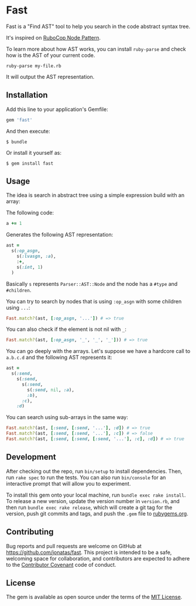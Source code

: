 # Fast

Fast is a "Find AST" tool to help you search in the code abstract syntax tree.

It's inspired on [RuboCop Node Pattern](https://github.com/bbatsov/rubocop/blob/master/lib/rubocop/node_pattern.rb).

To learn more about how AST works, you can install `ruby-parse` and check how is the AST of
your current code.

`ruby-parse my-file.rb`

It will output the AST representation.

## Installation

Add this line to your application's Gemfile:

```ruby
gem 'fast'
```

And then execute:

    $ bundle

Or install it yourself as:

    $ gem install fast

## Usage

The idea is search in abstract tree using a simple expression build with an array:

The following code:

```ruby
a += 1
```

Generates the following AST representation:

```ruby
ast =
  s(:op_asgn,
    s(:lvasgn, :a),
    :+,
    s(:int, 1)
  )
```

Basically `s` represents `Parser::AST::Node` and the node has a `#type` and `#children`.

You can try to search by nodes that is using `:op_asgn` with some children using `...`:

```ruby
Fast.match?(ast, [:op_asgn, '...']) # => true
```

You can also check if the element is not nil with `_`:

```ruby
Fast.match?(ast, [:op_asgn, '_', '_', '_'])) # => true
```

You can go deeply with the arrays. Let's suppose we have a hardcore call to
`a.b.c.d` and the following AST represents it:

```ruby
ast =
  s(:send,
    s(:send,
      s(:send,
        s(:send, nil, :a),
        :b),
      :c),
    :d)
```

You can search using sub-arrays in the same way:

```ruby
Fast.match?(ast, [:send, [:send, '...'], :d]) # => true
Fast.match?(ast, [:send, [:send, '...'], :c]) # => false
Fast.match?(ast, [:send, [:send, [:send, '...'], :c], :d]) # => true
```

## Development

After checking out the repo, run `bin/setup` to install dependencies. Then, run `rake spec` to run the tests. You can also run `bin/console` for an interactive prompt that will allow you to experiment.

To install this gem onto your local machine, run `bundle exec rake install`. To release a new version, update the version number in `version.rb`, and then run `bundle exec rake release`, which will create a git tag for the version, push git commits and tags, and push the `.gem` file to [rubygems.org](https://rubygems.org).

## Contributing

Bug reports and pull requests are welcome on GitHub at https://github.com/jonatas/fast. This project is intended to be a safe, welcoming space for collaboration, and contributors are expected to adhere to the [Contributor Covenant](http://contributor-covenant.org) code of conduct.


## License

The gem is available as open source under the terms of the [MIT License](http://opensource.org/licenses/MIT).

